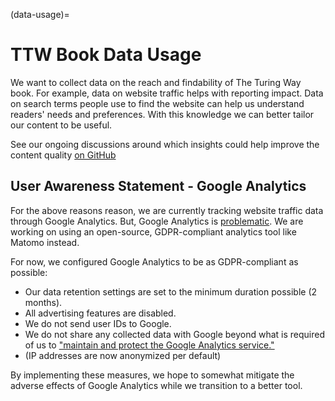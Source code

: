 (data-usage)=
# TTW Book Data Usage

We want to collect data on the reach and findability of The Turing Way book.
For example, data on website traffic helps with reporting impact.
Data on search terms people use to find the  website can help us understand readers' needs and preferences. 
With this knowledge we can better tailor our content to be useful.

See our ongoing discussions around which insights could help improve the content quality [on GitHub](https://github.com/the-turing-way/the-turing-way/discussions/3713)

## User Awareness Statement - Google Analytics
For the above reasons reason, we are currently tracking website traffic data through Google Analytics.
But, Google Analytics is [problematic](https://piwik.pro/blog/is-google-analytics-gdpr-compliant/).
We are working on using an open-source, GDPR-compliant analytics tool like Matomo instead.

For now, we configured Google Analytics to be as GDPR-compliant as possible:

- Our data retention settings are set to the minimum duration possible (2 months).
- All advertising features are disabled.
- We do not send user IDs to Google.
- We do not share any collected data with Google beyond what is required of us to ["maintain and protect the Google Analytics service."](https://business.safety.google/adsprocessorterms/)
- (IP addresses are now anonymized per default)

By implementing these measures, we hope to somewhat mitigate the adverse effects of Google Analytics while we transition to a better tool.


